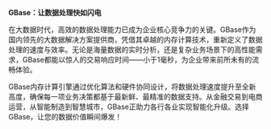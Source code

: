 **GBase：让数据处理快如闪电**

在大数据时代，高效的数据处理能力已成为企业核心竞争力的关键。GBase作为国内领先的大数据解决方案提供商，凭借其卓越的内存计算技术，重新定义了数据处理的速度与效率。无论是海量数据的实时分析，还是复杂业务场景下的高性能需求，GBase都能以惊人的交易响应时间——小于1毫秒，为企业带来前所未有的流畅体验。

GBase内存计算引擎通过优化算法和硬件协同设计，将数据处理速度提升至全新高度，确保每一项业务决策都基于最新鲜、最精准的数据支持。从金融交易到电商运营，从智能制造到智慧城市，GBase正助力各行各业实现智能化升级。选择GBase，让您的数据价值瞬间爆发！